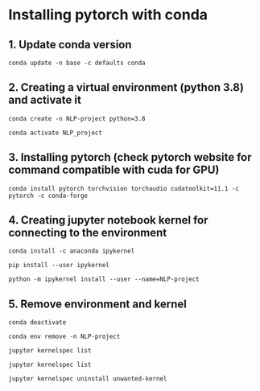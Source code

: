 # Installing pytorch with conda


## 1. Update conda version  

```Shell
conda update -n base -c defaults conda
```

## 2. Creating a virtual environment (python 3.8) and activate it 


```Shell
conda create -n NLP-project python=3.8
```

```Shell
conda activate NLP_project
```

## 3. Installing pytorch (check pytorch website for command compatible with cuda for GPU)


```Shell
conda install pytorch torchvision torchaudio cudatoolkit=11.1 -c pytorch -c conda-forge
```

## 4. Creating jupyter notebook kernel for connecting to the environment 

```Shell
conda install -c anaconda ipykernel
```

```Shell
pip install --user ipykernel
```

```Shell
python -m ipykernel install --user --name=NLP-project
```

## 5. Remove environment and kernel

```Shell
conda deactivate
```

```Shell
conda env remove -n NLP-project
```

```Shell
jupyter kernelspec list
```

```Shell
jupyter kernelspec list
```

```Shell
jupyter kernelspec uninstall unwanted-kernel
```


